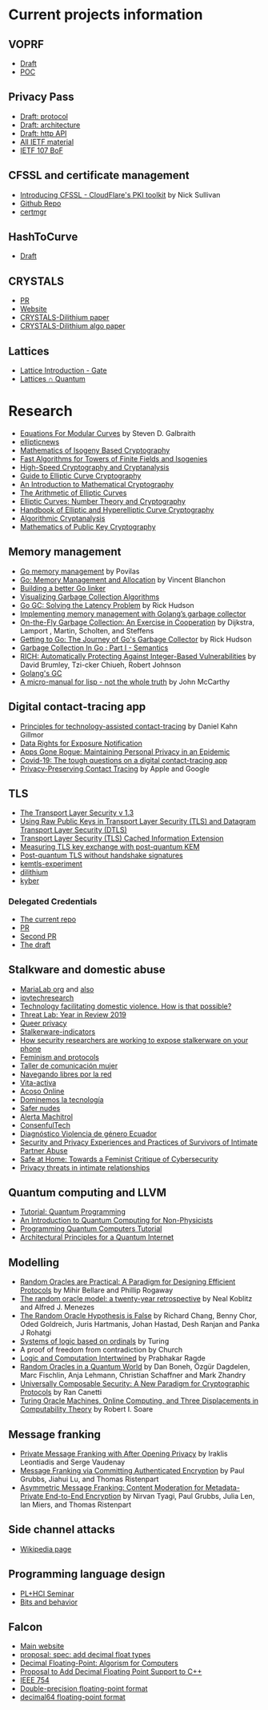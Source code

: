 # Current projects information

## VOPRF

* [Draft](https://github.com/cfrg/draft-irtf-cfrg-voprf)
* [POC](https://github.com/alxdavids/voprf-poc)

## Privacy Pass

* [Draft: protocol](https://tools.ietf.org/html/draft-davidson-pp-protocol-00)
* [Draft: architecture](https://tools.ietf.org/pdf/draft-davidson-pp-architecture-00.pdf)
* [Draft: http API](https://tools.ietf.org/pdf/draft-svaldez-pp-http-api-00.pdf)
* [All IETF material](https://github.com/alxdavids/privacy-pass-ietf)
* [IETF 107 BoF](https://datatracker.ietf.org/meeting/107/materials/agenda-107-privacypass)

## CFSSL and certificate management

* [Introducing CFSSL - CloudFlare's PKI toolkit](https://blog.cloudflare.com/introducing-cfssl/) by Nick Sullivan
* [Github Repo](https://github.com/cloudflare/cfssl)
* [certmgr](https://github.com/cloudflare/certmgr)

## HashToCurve

* [Draft](https://tools.ietf.org/pdf/draft-irtf-cfrg-hash-to-curve-06.pdf)

## CRYSTALS

* [PR](https://github.com/cloudflare/circl/pull/87)
* [Website](https://pq-crystals.org/dilithium/resources.shtml)
* [CRYSTALS-Dilithium paper](https://pq-crystals.org/dilithium/data/dilithium-specification-round2.pdf)
* [CRYSTALS-Dilithium algo paper](https://pq-crystals.org/dilithium/data/dilithium-specification.pdf)

## Lattices

* [Lattice Introduction - Gate](https://www.youtube.com/watch?v=3EAYX-wZH0g)
* [Lattices ∩ Quantum](https://www.youtube.com/watch?v=ZpJ2G0nk91Y)

# Research

* [Equations For Modular Curves](https://www.math.auckland.ac.nz/~sgal018/thesis.pdf) by Steven D. Galbraith
* [ellipticnews](https://ellipticnews.wordpress.com/)
* [Mathematics of Isogeny Based Cryptography](https://arxiv.org/pdf/1711.04062.pdf)
* [Fast Algorithms for Towers of Finite Fields and Isogenies](https://pastel.archives-ouvertes.fr/tel-00547034v3/document)
* [High-Speed Cryptography and Cryptanalysis](https://cryptojedi.org/peter/thesis/data/phdthesis-schwabe-printed.pdf)
* [Guide to Elliptic Curve Cryptography](http://cacr.uwaterloo.ca/ecc/order.html)
* [An Introduction to Mathematical Cryptography](http://www.math.brown.edu/~jhs/MathCryptoHome.html)
* [The Arithmetic of Elliptic Curves](http://www.math.brown.edu/~jhs/AECHome.html)
* [Elliptic Curves: Number Theory and Cryptography](http://www-users.math.umd.edu/~lcw/ec.html)
* [Handbook of Elliptic and Hyperelliptic Curve Cryptography](http://www.hyperelliptic.org/HEHCC/)
* [Algorithmic Cryptanalysis](http://www.joux.biz/algcrypt/index.html)
* [Mathematics of Public Key Cryptography](https://www.math.auckland.ac.nz/~sgal018/crypto-book/crypto-book.html)

## Memory management

* [Go memory management](https://povilasv.me/go-memory-management/) by Povilas
* [Go: Memory Management and Allocation](https://medium.com/a-journey-with-go/go-memory-management-and-allocation-a7396d430f44)
  by Vincent Blanchon
* [Building a better Go linker](https://docs.google.com/document/d/1D13QhciikbdLtaI67U6Ble5d_1nsI4befEd6_k1z91U/view#heading=h.g4m43nddv64t)
* [Visualizing Garbage Collection Algorithms](https://spin.atomicobject.com/2014/09/03/visualizing-garbage-collection-algorithms/)
* [Go GC: Solving the Latency Problem](https://www.youtube.com/watch?v=aiv1JOfMjm0&index=16&list=PL2ntRZ1ySWBf-_z-gHCOR2N156Nw930Hm) by Rick Hudson
* [Implementing memory management with Golang’s garbage collector](https://hub.packtpub.com/implementing-memory-management-with-golang-garbage-collector/)
* [On-the-Fly Garbage Collection: An Exercise in Cooperation](https://lamport.azurewebsites.net/pubs/garbage.pdf) by Dijkstra, Lamport , Martin, Scholten, and Steffens
* [Getting to Go: The Journey of Go's Garbage Collector](https://blog.golang.org/ismmkeynote) by Rick Hudson
* [Garbage Collection In Go : Part I - Semantics](https://www.ardanlabs.com/blog/2018/12/garbage-collection-in-go-part1-semantics.html)
* [RICH: Automatically Protecting Against Integer-Based Vulnerabilities](https://web.archive.org/web/20121010025025/http://www.cs.cmu.edu/~dbrumley/pubs/integer-ndss-07.pdf) by David Brumley, Tzi-cker Chiueh, Robert Johnson
* [Golang's GC](https://github.com/golang/go/blob/master/src/runtime/mgc.go)
* [A micro-manual for lisp - not the whole truth](https://www.ee.ryerson.ca/~elf/pub/misc/micromanualLISP.pdf) by John McCarthy

## Digital contact-tracing app

* [Principles for technology-assisted contact-tracing](https://www.aclu.org/report/aclu-white-paper-principles-technology-assisted-contact-tracing) by Daniel Kahn Gillmor
* [Data Rights for Exposure Notification](https://exposurenotification.org/)
* [Apps Gone Rogue: Maintaining Personal Privacy in an Epidemic](https://arxiv.org/pdf/2003.08567.pdf)
* [Covid-19: The tough questions on a digital contact-tracing app](https://thespinoff.co.nz/society/29-04-2020/covid-19-the-tough-questions-on-a-digital-contact-tracing-app/)
* [Privacy-Preserving Contact Tracing](https://www.apple.com/covid19/contacttracing/) by Apple and Google

## TLS

* [The Transport Layer Security v 1.3](https://tools.ietf.org/html/rfc8446)
* [Using Raw Public Keys in Transport Layer Security (TLS) and Datagram Transport Layer Security (DTLS)](https://tools.ietf.org/html/rfc7250)
* [Transport Layer Security (TLS) Cached Information Extension](https://tools.ietf.org/html/rfc7924)
* [Measuring TLS key exchange with post-quantum KEM](https://csrc.nist.gov/CSRC/media/Events/Second-PQC-Standardization-Conference/documents/accepted-papers/kwiatkowski-measuring-tls.pdf)
* [Post-quantum TLS without handshake signatures](https://eprint.iacr.org/2020/534.pdf)
* [kemtls-experiment](https://github.com/thomwiggers/kemtls-experiment)
* [dilithium](https://github.com/pq-crystals/dilithium)
* [kyber](https://github.com/pq-crystals/kyber)

### Delegated Credentials

* [The current repo](https://github.com/tlswg/tls-subcerts)
* [PR](https://github.com/cloudflare/tls-tris/pull/95)
* [Second PR](https://github.com/cloudflare/tls-tris/pull/32)
* [The draft](https://tools.ietf.org/html/draft-ietf-tls-subcerts-09)

## Stalkware and domestic abuse

* [MariaLab org](https://www.instagram.com/p/CAWMEqEHlNz/) and [also](https://www.marialab.org/)
* [ipvtechresearch](https://www.ipvtechresearch.org/)
* [Technology facilitating domestic violence. How is that possible?](https://stopstalkerware.org/)
* [Threat Lab: Year in Review 2019](https://www.eff.org/deeplinks/2019/12/threat-lab-year-review-2019)
* [Queer privacy](https://leanpub.com/queerprivacy)
* [Stalkerware-indicators](https://github.com/Te-k/stalkerware-indicators)
* [How security researchers are working to expose stalkerware on your phone](https://netzpolitik.org/2020/how-security-researchers-are-working-to-expose-stalkerware-on-your-phone/)
* [Feminism and protocols](https://tools.ietf.org/html/draft-guerra-feminism-00)
* [Taller de comunicación mujer](https://www.tcmujer.org/wb#/inicio)
* [Navegando libres por la red](https://www.navegandolibres.org/)
* [Vita-activa](https://vita-activa.org/)
* [Acoso Online](https://acoso.online/cl/)
* [Dominemos la tecnología](https://www.takebackthetech.net/es/know-more/heyamiga)
* [Safer nudes](https://www.codingrights.org/safernudes/)
* [Alerta Machitrol](https://mtroll.karisma.org.co/)
* [ConsenfulTech](https://www.consentfultech.io/)
* [Diagnóstico Violencia de género Ecuador](https://www.navegandolibres.org/images/navegando/Diagnostico_navegando_libres_f.pdf)
* [Security and Privacy Experiences and Practices of Survivors of Intimate Partner Abuse](https://ieeexplore.ieee.org/stamp/stamp.jsp?arnumber=8055664)
* [Safe at Home: Towards a Feminist Critique of Cybersecurity](https://papers.ssrn.com/sol3/papers.cfm?abstract_id=3429851)
* [Privacy threats in intimate relationships](https://academic.oup.com/cybersecurity/article/6/1/tyaa006/5849222)

## Quantum computing and LLVM

* [Tutorial: Quantum Programming](https://sites.google.com/ncsu.edu/qc-tutorial)
* [An Introduction to Quantum Computing for Non-Physicists](https://arxiv.org/PS_cache/quant-ph/pdf/9809/9809016v2.pdf)
* [Programming Quantum Computers Tutorial](https://www.youtube.com/watch?v=SCRZVVSUCp0&feature=youtu.be)
* [Architectural Principles for a Quantum Internet](https://datatracker.ietf.org/doc/draft-irtf-qirg-principles/)

## Modelling

* [Random Oracles are Practical: A Paradigm for Designing Efficient Protocols](https://cseweb.ucsd.edu/~mihir/papers/ro.pdf) by
  Mihir Bellare and Phillip Rogaway
* [The random oracle model: a twenty-year retrospective](https://eprint.iacr.org/2015/140.pdf) by Neal Koblitz and Alfred J. Menezes
* [The Random Oracle Hypothesis is False](https://www.csc.kth.se/~johanh/randomoracle.pdf) by Richard Chang, Benny Chor, Oded Goldreich,
  Juris Hartmanis, Johan Hastad, Desh Ranjan and Panka J Rohatgi
* [Systems of logic based on ordinals](https://pure.mpg.de/rest/items/item_2403325/component/file_2403324/content) by Turing
* A proof of freedom from contradiction by Church
* [Logic and Computation Intertwined](https://cs.uwaterloo.ca/~plragde/flaneries/LACI/) by Prabhakar Ragde
* [Random Oracles in a Quantum World](https://link.springer.com/chapter/10.1007/978-3-642-25385-0_3) by Dan Boneh, Özgür Dagdelen, Marc Fischlin, Anja Lehmann, Christian Schaffner and Mark Zhandry
* [Universally Composable Security: A New Paradigm for Cryptographic Protocols](https://eprint.iacr.org/2000/067.pdf) by Ran Canetti
* [Turing Oracle Machines, Online Computing, and Three Displacements in Computability Theory](http://www.people.cs.uchicago.edu/~soare/History/turing.pdf) by Robert I. Soare

## Message franking

* [Private Message Franking with After Opening Privacy](https://eprint.iacr.org/2018/938.pdf) by Iraklis Leontiadis and Serge Vaudenay
* [Message Franking via Committing Authenticated Encryption](https://eprint.iacr.org/2017/664.pdf) by Paul Grubbs, Jiahui Lu, and Thomas Ristenpart
* [Asymmetric Message Franking: Content Moderation for Metadata-Private End-to-End Encryption](https://eprint.iacr.org/2019/565.pdf)
  by Nirvan Tyagi, Paul Grubbs, Julia Len, Ian Miers, and Thomas Ristenpart

## Side channel attacks

* [Wikipedia page](https://en.wikipedia.org/wiki/Side-channel_attack)

## Programming language design

* [PL+HCI Seminar](https://pl-hci-seminar.seas.harvard.edu/)
* [Bits and behavior](https://medium.com/bits-and-behavior)

## Falcon
* [Main website](https://falcon-sign.info/)
* [proposal: spec: add decimal float types](https://github.com/golang/go/issues/19787)
* [Decimal Floating-Point: Algorism for Computers](http://speleotrove.com/decimal/IEEE-cowlishaw-arith16.pdf)
* [Proposal to Add Decimal Floating Point Support to C++](http://open-std.org/JTC1/SC22/WG21/docs/papers/2014/n3871.html)
* [IEEE 754](https://en.wikipedia.org/wiki/IEEE_754)
* [Double-precision floating-point format](https://en.wikipedia.org/wiki/Double-precision_floating-point_format)
* [decimal64 floating-point format](https://en.wikipedia.org/wiki/Decimal64_floating-point_format)


